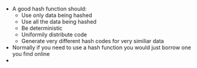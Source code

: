 - A good hash function should:
	- Use only data being hashed
	- Use all the data being hashed
	- Be deterministic
	- Uniformily distribute code
	- Generate very different hash codes for very similiar data
- Normally if you need to use a hash function you would just borrow one you find online
- 